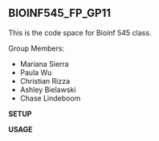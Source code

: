 ## BIOINF545_FP_GP11
This is the code space for Bioinf 545 class.

Group Members:
- Mariana Sierra
- Paula Wu
- Christian Rizza
- Ashley Bielawski
- Chase Lindeboom


**SETUP**

**USAGE**

